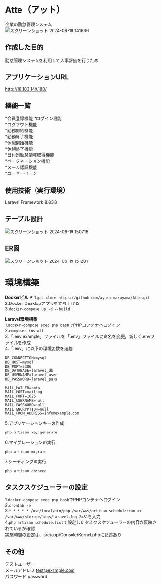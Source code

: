 # Atte（アット）
企業の勤怠管理システム  
![スクリーンショット 2024-06-19 141636](https://github.com/ayuka-maruyama/Atte/assets/155651611/86686fdd-fbbe-4d98-8105-684f6dc3ba17)  
  

## 作成した目的
勤怠管理システムを利用して人事評価を行うため  
  

## アプリケーションURL  
http://18.183.149.180/  
  

## 機能一覧
*会員登録機能 
*ログイン機能  
*ログアウト機能  
*勤務開始機能  
*勤務終了機能  
*休憩開始機能  
*休憩終了機能  
*日付別勤怠情報取得機能  
*ページネーション機能  
*メール認証機能  
*ユーザーページ    
  

## 使用技術（実行環境）  
Laravel Framework 8.83.8  
  

## テーブル設計  
![スクリーンショット 2024-06-19 150716](https://github.com/ayuka-maruyama/Atte/assets/155651611/47818cae-9358-496e-9bd1-a84d13ed342c)  
  

## ER図  
![スクリーンショット 2024-06-19 151201](https://github.com/ayuka-maruyama/Atte/assets/155651611/e8ab0c04-b5da-4e92-9fd6-e735de944f66)
  

# 環境構築  
**Dockerビルド**
1.`git clone https://github.com/ayuka-maruyama/Atte.git`  
2.Docker Desktopアプリを立ち上げる  
3.`docker-compose up -d --build`  
  
**Laravel環境構築**  
1.`docker-compose exec php bash`でPHPコンテナへログイン  
2.`composer install`  
3.「.env.example」ファイルを「.env」ファイルに命名を変更。新しく.envファイルを作成  
4.「.env」に以下の環境変数を追加  
```text
DB_CONNECTION=mysql
DB_HOST=mysql  
DB_PORT=3306  
DB_DATABASE=laravel_db  
DB_USERNAME=laravel_user  
DB_PASSWORD=laravel_pass

MAIL_MAILER=smtp
MAIL_HOST=mailhog
MAIL_PORT=1025
MAIL_USERNAME=null
MAIL_PASSWORD=null
MAIL_ENCRYPTION=null
MAIL_FROM_ADDRESS=info@example.com

```
5.アプリケーションキーの作成  
``` bash
php artisan key:generate
```

6.マイグレーションの実行  
``` bash
php artisan migrate
```
  
7.シーディングの実行  
``` bash
php artisan db:seed
```  
  
## タスクスケジューラーの設定  
1.`docker-compose exec php bash`でPHPコンテナへログイン  
2.`crontab -e`  
3.`* * * * * /usr/local/bin/php /var/www/artisan schedule:run >> /var/www/storage/logs/laravel.log 2>&1`を入力  
4.`php artisan schedule:list`で設定したタスクスケジューラーの内容が反映されているか確認  
実施時間の設定は、src/app/Console/Kernel.phpに記述あり  

## その他
テストユーザー  
メールアドレス test@example.com  
パスワード password  
